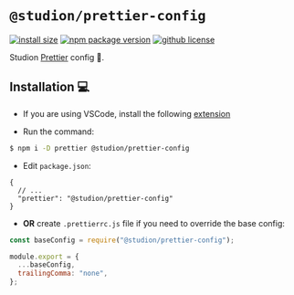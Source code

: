 # `@studion/prettier-config`

[![install size](https://badgen.net/packagephobia/install/@studion/prettier-config)](https://packagephobia.now.sh/result?p=@studion/prettier-config)
[![npm package version](https://badgen.net/npm/v/@studion/prettier-config)](https://npm.im/@studion/prettier-config)
[![github license](https://badgen.net/github/license/ExtensionEngine/prettier-config?service=github)](https://github.com/ExtensionEngine/prettier-config/blob/master/LICENSE)

Studion [Prettier](https://prettier.io) config 💄.

## Installation 💻

- If you are using VSCode, install the following
  [extension](https://marketplace.visualstudio.com/items?itemName=esbenp.prettier-vscode)

- Run the command:

```bash
$ npm i -D prettier @studion/prettier-config
```

- Edit `package.json`:

```jsonc
{
  // ...
  "prettier": "@studion/prettier-config"
}
```

- **OR** create `.prettierrc.js` file if you need to override the base config:

```js
const baseConfig = require("@studion/prettier-config");

module.export = {
  ...baseConfig,
  trailingComma: "none",
};
```
